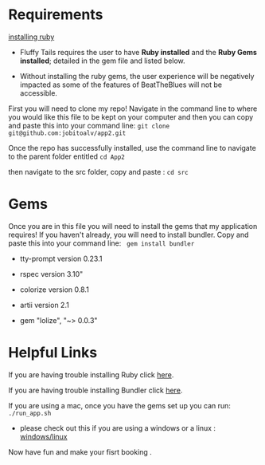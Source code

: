 # Requirements

[installing ruby](https://www.ruby-lang.org/en/documentation/installation/)

- Fluffy Tails requires the user to have **Ruby installed** and the **Ruby Gems installed**; detailed in the gem file and listed below. 

- Without installing the ruby gems, the user experience will be negatively impacted as some of the features of BeatTheBlues will not be accessible.

First you will need to clone my repo! 
Navigate in the command line to where you would like this file to be kept on your computer and then you can copy and paste this into your command line:
```git clone git@github.com:jobitoalv/app2.git```

Once the repo has successfully installed, use the command line to navigate to the parent folder entitled ```cd App2 ```

then navigate to the src folder, copy and paste : 
```cd src```




# Gems

Once you are in this file you will need to install the gems that my application requires! If you haven't already, you will need to install bundler. Copy and paste this into your command line: 
``` gem install bundler```

- tty-prompt version 0.23.1

- rspec version 3.10"

- colorize version 0.8.1

- artii version 2.1

- gem "lolize", "~> 0.0.3"

# Helpful Links

If you are having trouble installing Ruby click [here](https://www.ruby-lang.org/en/documentation/installation/).

If you are having trouble installing Bundler click [here](https://help.dreamhost.com/hc/en-us/articles/115001070131-Using-Bundler-to-install-Ruby-gems).


If you are using a mac, once you have the gems set up you can run: 
```./run_app.sh```


- please check out this if you are using a windows or a linux : [windows/linux]( https://www.thewindowsclub.com/how-to-run-sh-or-shell-script-file-in-windows-10)

Now have fun and make your fisrt booking .